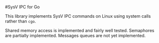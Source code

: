 #SysV IPC for Go

This library implements SysV IPC commands on Linux using system calls rather than `cgo`.

Shared memory access is implemented and fairly well tested. Semaphores are partially implemented. Messages queues are not yet implemented.
